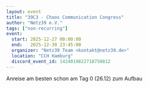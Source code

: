 ```yaml
---
layout: event
title: "39C3 - Chaos Communication Congress"
author: "Netz39 e.V."
tags: ["non-recurring"]
event:
  start: 2025-12-27 00:00:00 
  end:   2025-12-30 23:45:00 
  organizer: "Netz39 Team <kontakt@netz39.de>" 
  location: "CCH Hamburg"
  discord_event_id: 1424019822718750812
---
```

Anreise am besten schon am Tag 0 (26.12) zum Aufbau
<!-- event imported from discord manual changes may be overwritten -->
<!-- event imported from discord manual changes may be overwritten -->